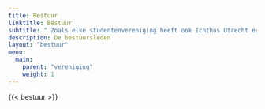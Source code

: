 ```yaml
---
title: Bestuur
linktitle: Bestuur
subtitle: " Zoals elke studentenvereniging heeft ook Ichthus Utrecht een bestuur! Onderstaand stellen zij zich aan jou voor."
description: De bestuursleden
layout: "bestuur"
menu:
  main:    
    parent: "vereniging"
    weight: 1
---
```


{{< bestuur >}}
